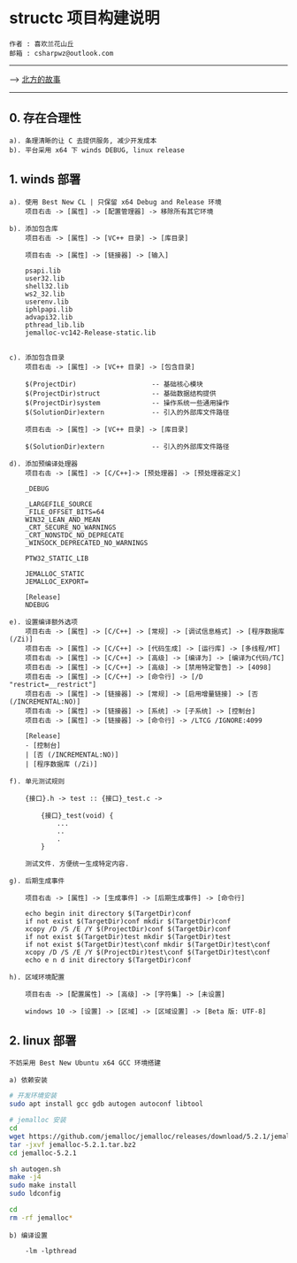 ﻿# structc 项目构建说明

    作者 : 喜欢兰花山丘
    邮箱 : csharpwz@outlook.com

***

--> [北方的故事](http://music.163.com/#/song?id=37782112)

***

## 0. 存在合理性

    a). 条理清晰的让 C 去提供服务, 减少开发成本
    b). 平台采用 x64 下 winds DEBUG, linux release

## 1. winds 部署

    a). 使用 Best New CL | 只保留 x64 Debug and Release 环境
        项目右击 -> [属性] -> [配置管理器] -> 移除所有其它环境

    b). 添加包含库
        项目右击 -> [属性] -> [VC++ 目录] -> [库目录]

        项目右击 -> [属性] -> [链接器] -> [输入]

        psapi.lib
        user32.lib
        shell32.lib
        ws2_32.lib
        userenv.lib
        iphlpapi.lib
        advapi32.lib
        pthread_lib.lib
        jemalloc-vc142-Release-static.lib

        
    c). 添加包含目录
        项目右击 -> [属性] -> [VC++ 目录] -> [包含目录]

        $(ProjectDir)                   -- 基础核心模块
        $(ProjectDir)struct             -- 基础数据结构提供
        $(ProjectDir)system             -- 操作系统一些通用操作
        $(SolutionDir)extern            -- 引入的外部库文件路径

        项目右击 -> [属性] -> [VC++ 目录] -> [库目录]

        $(SolutionDir)extern            -- 引入的外部库文件路径

    d). 添加预编译处理器
        项目右击 -> [属性] -> [C/C++]-> [预处理器] -> [预处理器定义]

        _DEBUG

        _LARGEFILE_SOURCE
        _FILE_OFFSET_BITS=64
        WIN32_LEAN_AND_MEAN
        _CRT_SECURE_NO_WARNINGS
        _CRT_NONSTDC_NO_DEPRECATE
        _WINSOCK_DEPRECATED_NO_WARNINGS

        PTW32_STATIC_LIB

        JEMALLOC_STATIC
        JEMALLOC_EXPORT=

        [Release]
        NDEBUG

    e). 设置编译额外选项
        项目右击 -> [属性] -> [C/C++] -> [常规] -> [调试信息格式] -> [程序数据库 (/Zi)]
        项目右击 -> [属性] -> [C/C++] -> [代码生成] -> [运行库] -> [多线程/MT]
        项目右击 -> [属性] -> [C/C++] -> [高级] -> [编译为] -> [编译为C代码/TC]
        项目右击 -> [属性] -> [C/C++] -> [高级] -> [禁用特定警告] -> [4098]
        项目右击 -> [属性] -> [C/C++] -> [命令行] -> [/D "restrict=__restrict"]
        项目右击 -> [属性] -> [链接器] -> [常规] -> [启用增量链接] -> [否 (/INCREMENTAL:NO)]
        项目右击 -> [属性] -> [链接器] -> [系统] -> [子系统] -> [控制台]
        项目右击 -> [属性] -> [链接器] -> [命令行] -> /LTCG /IGNORE:4099

        [Release]
        - [控制台]
        | [否 (/INCREMENTAL:NO)]
        | [程序数据库 (/Zi)]

    f). 单元测试规则

        {接口}.h -> test :: {接口}_test.c ->

            {接口}_test(void) {
                ...
                ..
                .
            }

        测试文件. 方便统一生成特定内容.

    g). 后期生成事件

        项目右击 -> [属性] -> [生成事件] -> [后期生成事件] -> [命令行]

        echo begin init directory $(TargetDir)conf
        if not exist $(TargetDir)conf mkdir $(TargetDir)conf
        xcopy /D /S /E /Y $(ProjectDir)conf $(TargetDir)conf
        if not exist $(TargetDir)test mkdir $(TargetDir)test
        if not exist $(TargetDir)test\conf mkdir $(TargetDir)test\conf
        xcopy /D /S /E /Y $(ProjectDir)test\conf $(TargetDir)test\conf
        echo e n d init directory $(TargetDir)conf

    h). 区域环境配置

        项目右击 -> [配置属性] -> [高级] -> [字符集] -> [未设置]

        windows 10 -> [设置] -> [区域] -> [区域设置] -> [Beta 版: UTF-8]

## 2. linux 部署

    不妨采用 Best New Ubuntu x64 GCC 环境搭建

    a) 依赖安装

```Bash
# 开发环境安装
sudo apt install gcc gdb autogen autoconf libtool

# jemalloc 安装
cd
wget https://github.com/jemalloc/jemalloc/releases/download/5.2.1/jemalloc-5.2.1.tar.bz2
tar -jxvf jemalloc-5.2.1.tar.bz2
cd jemalloc-5.2.1

sh autogen.sh
make -j4
sudo make install
sudo ldconfig

cd
rm -rf jemalloc*
```

    b) 编译设置

        -lm -lpthread
